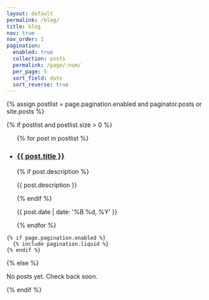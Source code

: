 ```yaml
---
layout: default
permalink: /blog/
title: blog
nav: true
nav_order: 1
pagination:
  enabled: true
  collection: posts
  permalink: /page/:num/
  per_page: 5
  sort_field: date
  sort_reverse: true
---
```


<div class="post">

  {% assign postlist = page.pagination.enabled and paginator.posts or site.posts %}

  {% if postlist and postlist.size > 0 %}
    <ul class="post-list">
      {% for post in postlist %}
        <li>
          <h3>
            <a class="post-title" href="{{ post.url | relative_url }}">{{ post.title }}</a>
          </h3>
          {% if post.description %}<p>{{ post.description }}</p>{% endif %}
          <p class="post-meta">{{ post.date | date: '%B %d, %Y' }}</p>
        </li>
      {% endfor %}
    </ul>

    {% if page.pagination.enabled %}
      {% include pagination.liquid %}
    {% endif %}
  {% else %}
    <p>No posts yet. Check back soon.</p>
  {% endif %}

</div>
